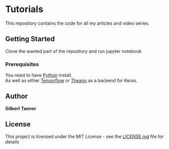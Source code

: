 # Tutorials

This repository contains the code for all my articles and video series.

## Getting Started

Clone the wanted part of the repository and run jupyter notebook

### Prerequisites

You need to have [Python](https://www.python.org/) install.  
As well as either [Tensorflow](https://www.tensorflow.org/install/) or [Theano](http://deeplearning.net/software/theano/install.html) as a backend for Keras.  

## Author
 **Gilbert Tanner**

## License

This project is licensed under the MIT License - see the [LICENSE.md](LICENSE) file for details
